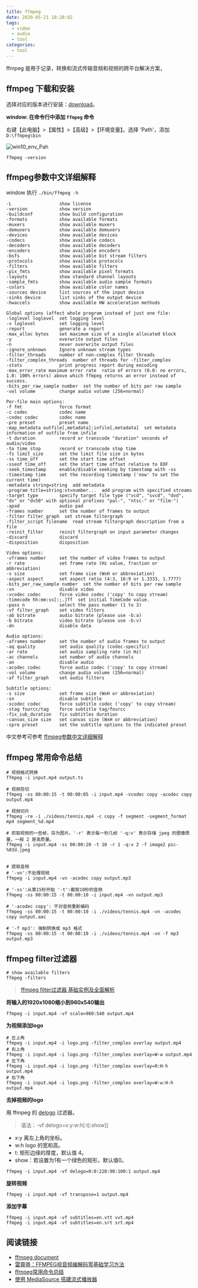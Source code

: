 ```yaml
---
title: ffmpeg
date: 2020-05-21 18:28:02
tags:
  - video
  - audio
  - tool
categories:
  - tool
---
```


ffmpeg 是用于记录，转换和流式传输音频和视频的跨平台解决方案，

## ffmpeg 下载和安装

选择对应的版本进行安装：[download](https://ffmpeg.org/download.html)。

**window: 在命令行中添加 `ffmpeg` 命令**

右键【此电脑】>【属性】>【高级】>【环境变量】。选择 'Path'，添加 `D:\ffmpeg\bin`

![win10_env_Pah](https://img.cdn.jogiter.cn/public/blog/win10_env_Pah.png)

```
ffmpeg -version
```

## ffmpeg参数中文详细解释

window 执行 `./bin/ffmpeg -h`

```
-L                  show license
-version            show version
-buildconf          show build configuration
-formats            show available formats
-muxers             show available muxers
-demuxers           show available demuxers
-devices            show available devices
-codecs             show available codecs
-decoders           show available decoders
-encoders           show available encoders
-bsfs               show available bit stream filters
-protocols          show available protocols
-filters            show available filters
-pix_fmts           show available pixel formats
-layouts            show standard channel layouts
-sample_fmts        show available audio sample formats
-colors             show available color names
-sources device     list sources of the input device
-sinks device       list sinks of the output device
-hwaccels           show available HW acceleration methods

Global options (affect whole program instead of just one file:
-loglevel loglevel  set logging level
-v loglevel         set logging level
-report             generate a report
-max_alloc bytes    set maximum size of a single allocated block
-y                  overwrite output files
-n                  never overwrite output files
-ignore_unknown     Ignore unknown stream types
-filter_threads     number of non-complex filter threads
-filter_complex_threads  number of threads for -filter_complex
-stats              print progress report during encoding
-max_error_rate maximum error rate  ratio of errors (0.0: no errors, 1.0: 100% errors) above which ffmpeg returns an error instead of success.
-bits_per_raw_sample number  set the number of bits per raw sample
-vol volume         change audio volume (256=normal)

Per-file main options:
-f fmt              force format
-c codec            codec name
-codec codec        codec name
-pre preset         preset name
-map_metadata outfile[,metadata]:infile[,metadata]  set metadata information of outfile from infile
-t duration         record or transcode "duration" seconds of audio/video
-to time_stop       record or transcode stop time
-fs limit_size      set the limit file size in bytes
-ss time_off        set the start time offset
-sseof time_off     set the start time offset relative to EOF
-seek_timestamp     enable/disable seeking by timestamp with -ss
-timestamp time     set the recording timestamp ('now' to set the current time)
-metadata string=string  add metadata
-program title=string:st=number...  add program with specified streams
-target type        specify target file type ("vcd", "svcd", "dvd", "dv" or "dv50" with optional prefixes "pal-", "ntsc-" or "film-")
-apad               audio pad
-frames number      set the number of frames to output
-filter filter_graph  set stream filtergraph
-filter_script filename  read stream filtergraph description from a file
-reinit_filter      reinit filtergraph on input parameter changes
-discard            discard
-disposition        disposition

Video options:
-vframes number     set the number of video frames to output
-r rate             set frame rate (Hz value, fraction or abbreviation)
-s size             set frame size (WxH or abbreviation)
-aspect aspect      set aspect ratio (4:3, 16:9 or 1.3333, 1.7777)
-bits_per_raw_sample number  set the number of bits per raw sample
-vn                 disable video
-vcodec codec       force video codec ('copy' to copy stream)
-timecode hh:mm:ss[:;.]ff  set initial TimeCode value.
-pass n             select the pass number (1 to 3)
-vf filter_graph    set video filters
-ab bitrate         audio bitrate (please use -b:a)
-b bitrate          video bitrate (please use -b:v)
-dn                 disable data

Audio options:
-aframes number     set the number of audio frames to output
-aq quality         set audio quality (codec-specific)
-ar rate            set audio sampling rate (in Hz)
-ac channels        set number of audio channels
-an                 disable audio
-acodec codec       force audio codec ('copy' to copy stream)
-vol volume         change audio volume (256=normal)
-af filter_graph    set audio filters

Subtitle options:
-s size             set frame size (WxH or abbreviation)
-sn                 disable subtitle
-scodec codec       force subtitle codec ('copy' to copy stream)
-stag fourcc/tag    force subtitle tag/fourcc
-fix_sub_duration   fix subtitles duration
-canvas_size size   set canvas size (WxH or abbreviation)
-spre preset        set the subtitle options to the indicated preset
```

中文参考可参考 [ffmpeg参数中文详细解释](https://blog.csdn.net/leixiaohua1020/article/details/12751349)

## ffmpeg 常用命令总结

```
# 视频格式转换
ffmpeg -i input.mp4 output.ts

# 视频剪切
ffmpeg -ss 00:00:15 -t 00:00:05 -i input.mp4 -vcodec copy -acodec copy output.mp4

# 视频切片
ffmpeg -re -i ./videos/tennis.mp4 -c copy -f segment -segment_format mp4 segment_%d.mp4

# 抓取视频的一些帧，存为图片。'-r' 表示每一秒几帧 '-q:v' 表示存储 jpeg 的图像质量，一般 2 是高质量。
ffmpeg -i input.mp4 -ss 00:00:20 -t 10 -r 1 -q:v 2 -f image2 pic-%03d.jpeg


# 提取音频
# '-vn':不处理视频
ffmpeg -i input.mp4 -vn -acodec copy output.mp3

# '-ss':从第15秒开始 '-t':截取10秒的音频
ffmpeg -ss 00:00:15 -t 00:00:10 -i input.mp4 -vn output.mp3

# '-acodec copy': 不对音频重新编码
ffmpeg -ss 00:00:15 -t 00:00:10 -i ./videos/tennis.mp4 -vn -acodec copy output.aac

# '-f mp3': 强制转换成 mp3 格式
ffmpeg -ss 00:00:15 -t 00:00:10 -i ./videos/tennis.mp4 -vn -f mp3 output.mp3
```

## ffmpeg filter过滤器

```
# show available filters
ffmpeg -filters
```

>[ffmpeg filter过滤器 基础实例及全面解析](https://blog.csdn.net/newchenxf/article/details/51364105)

**将输入的1920x1080缩小到960x540输出**

```
ffmpeg -i input.mp4 -vf scale=960:540 output.mp4
```

**为视频添加logo**

```
# 左上角
ffmpeg -i input.mp4 -i logo.png -filter_complex overlay output.mp4
# 右上角
ffmpeg -i input.mp4 -i logo.png -filter_complex overlay=W-w output.mp4
# 左下角
ffmpeg -i input.mp4 -i logo.png -filter_complex overlay=0:H-h output.mp4
# 右下角
ffmpeg -i input.mp4 -i logo.png -filter_complex overlay=W-w:H-h output.mp4
```

**去掉视频的logo**

用 ffmpeg 的 [delogo](https://ffmpeg.org/ffmpeg-filters.html#delogo) 过滤器。

>语法：-vf delogo=x:y:w:h[:t[:show]]

+ x:y 离左上角的坐标。
+ w:h logo 的宽和高。
+ t: 矩形边缘的厚度，默认值 4。
+ show：若设置为1有一个绿色的矩形，默认值0。

```
ffmpeg -i input.mp4 -vf delogo=0:0:220:90:100:1 output.mp4
```

**旋转视频**

```
ffmpeg -i input.mp4 -vf transpose=1 output.mp4
```

**添加字幕**

```
ffmpeg -i input.mp4 -vf subtitles=en.vtt vvt.mp4
ffmpeg -i input.mp4 -vf subtitles=en.srt srt.mp4
```

## 阅读链接

+ [ffmpeg document](https://ffmpeg.org/documentation.html)
+ [雷霄骅：FFMPEG视音频编解码零基础学习方法](https://blog.csdn.net/leixiaohua1020/article/details/15811977)
+ [ffmpeg常用命令总结](https://blog.csdn.net/langzijing/article/details/85256846)
+ [使用 MediaSource 搭建流式播放器](https://zhuanlan.zhihu.com/p/26374202)
